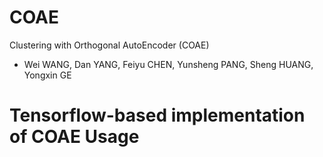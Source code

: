 # COAE
Clustering with Orthogonal AutoEncoder (COAE)
  * Wei WANG, Dan YANG, Feiyu CHEN, Yunsheng PANG, Sheng HUANG, Yongxin GE

Tensorflow-based implementation of COAE
Usage
=
